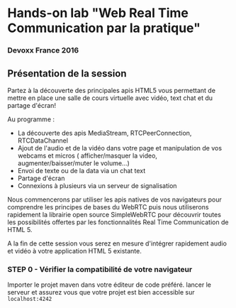 # Hands-on lab "Web Real Time Communication par la pratique"
### Devoxx France 2016

## Présentation de la session
Partez à la découverte des principales apis HTML5 vous permettant de mettre en place une salle de cours virtuelle avec vidéo, text chat et du partage d'écran!

Au programme :
 - La découverte des apis MediaStream, RTCPeerConnection, RTCDataChannel
 - Ajout de l'audio et de la vidéo dans votre page et manipulation de vos webcams et micros ( afficher/masquer la video, augmenter/baisser/muter le volume...)
 - Envoi de texte ou de la data via un chat text
 - Partage d'écran
 - Connexions à plusieurs via un serveur de signalisation

Nous commencerons par utiliser les apis natives de vos navigateurs pour comprendre les principes de bases du WebRTC puis nous utiliserons rapidement la librairie open source SimpleWebRTC pour découvrir toutes les possibilités offertes par les fonctionnalités Real Time Communication de HTML 5.

A la fin de cette session vous serez en mesure d'intégrer rapidement audio et vidéo à votre application HTML 5 existante.



### STEP 0 - Vérifier la compatibilité de votre navigateur
Importer le projet maven dans votre éditeur de code préféré.
lancer le serveur et assurez vous que votre projet est bien accessible sur `localhost:4242`